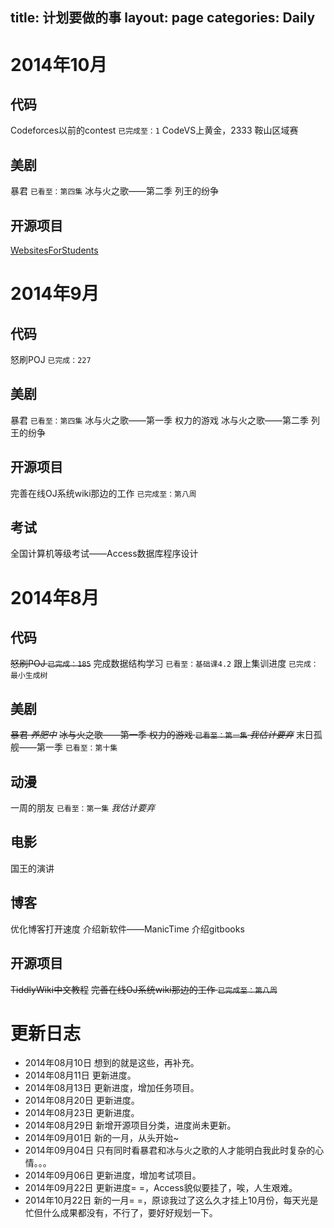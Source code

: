 ﻿title: 计划要做的事
layout: page
categories: Daily
---
# 2014年10月
## 代码
<i class="fa fa-square-o"></i>  Codeforces以前的contest `已完成至：1`
<i class="fa fa-square-o"></i>  CodeVS上黄金，2333
<i class="fa fa-check-square-o"></i>  鞍山区域赛

## 美剧
<i class="fa fa-square-o"></i>  暴君 `已看至：第四集`
<i class="fa fa-square-o"></i>  冰与火之歌——第二季 列王的纷争

## 开源项目
<i class="fa fa-square-o"></i>  [WebsitesForStudents](https://github.com/Xuanwo/WebsitesForStudents)
# 2014年9月
## 代码
<i class="fa fa-square-o"></i>  怒刷POJ `已完成：227`

## 美剧
<i class="fa fa-square-o"></i>  暴君 `已看至：第四集`
<i class="fa fa-check-square-o"></i>  冰与火之歌——第一季 权力的游戏
<i class="fa fa-square-o"></i>  冰与火之歌——第二季 列王的纷争

## 开源项目
<i class="fa fa-square-o"></i>  完善在线OJ系统wiki那边的工作 `已完成至：第八周`

## 考试
<i class="fa fa-check-square-o"></i>  全国计算机等级考试——Access数据库程序设计

# 2014年8月
## 代码
~~<i class="fa fa-square-o"></i>  怒刷POJ `已完成：185`~~
<i class="fa fa-square-o"></i>  完成数据结构学习 `已看至：基础课4.2`
<i class="fa fa-square-o"></i>  跟上集训进度 `已完成：最小生成树`

## 美剧
~~<i class="fa fa-square-o"></i>  暴君 *养肥中*~~
~~<i class="fa fa-square-o"></i>  冰与火之歌——第一季 权力的游戏 `已看至：第一集` *我估计要弃*~~
<i class="fa fa-check-square-o"></i>  末日孤舰——第一季 `已看至：第十集`

## 动漫
<i class="fa fa-square-o"></i>  一周的朋友 `已看至：第一集` *我估计要弃*

## 电影
<i class="fa fa-check-square-o"></i>  国王的演讲

## 博客
<i class="fa fa-check-square-o"></i>  优化博客打开速度
<i class="fa fa-square-o"></i>  介绍新软件——ManicTime
<i class="fa fa-check-square-o"></i>  介绍gitbooks

## 开源项目
~~<i class="fa fa-square-o"></i>  TiddlyWiki中文教程~~
~~<i class="fa fa-square-o"></i>  完善在线OJ系统wiki那边的工作 `已完成至：第八周`~~

# 更新日志
- 2014年08月10日 想到的就是这些，再补充。
- 2014年08月11日 更新进度。
- 2014年08月13日 更新进度，增加任务项目。
- 2014年08月20日 更新进度。
- 2014年08月23日 更新进度。
- 2014年08月29日 新增开源项目分类，进度尚未更新。
- 2014年09月01日 新的一月，从头开始~
- 2014年09月04日 只有同时看暴君和冰与火之歌的人才能明白我此时复杂的心情。。。
- 2014年09月06日 更新进度，增加考试项目。
- 2014年09月22日 更新进度= =，Access貌似要挂了，唉，人生艰难。
- 2014年10月22日 新的一月= =，原谅我过了这么久才挂上10月份，每天光是忙但什么成果都没有，不行了，要好好规划一下。